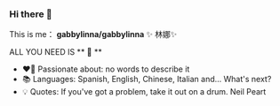 ### Hi there 👋

This is me： 
**gabbylinna/gabbylinna** 
✨ 林娜✨ 

ALL YOU NEED IS ** :drum: ** 
 
- ❤️‍🔥 Passionate about: no words to describe it
- 📚 Languages: Spanish, English, Chinese, Italian and... What's next?
- 💡 Quotes: If you've got a problem, take it out on a drum. Neil Peart
